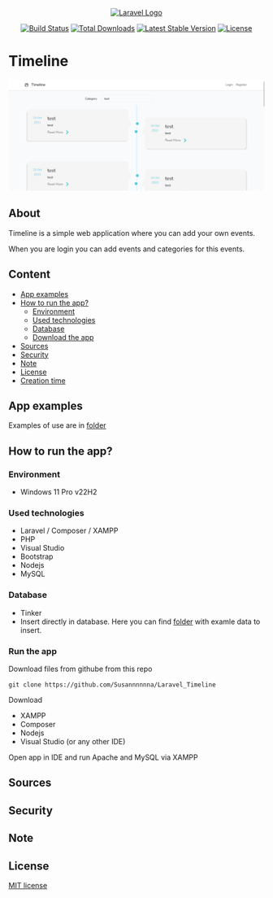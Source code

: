 <p align="center"><a href="https://laravel.com" target="_blank"><img src="https://raw.githubusercontent.com/laravel/art/master/logo-lockup/5%20SVG/2%20CMYK/1%20Full%20Color/laravel-logolockup-cmyk-red.svg" width="400" alt="Laravel Logo"></a></p>

<p align="center">
<a href="https://github.com/laravel/framework/actions"><img src="https://github.com/laravel/framework/workflows/tests/badge.svg" alt="Build Status"></a>
<a href="https://packagist.org/packages/laravel/framework"><img src="https://img.shields.io/packagist/dt/laravel/framework" alt="Total Downloads"></a>
<a href="https://packagist.org/packages/laravel/framework"><img src="https://img.shields.io/packagist/v/laravel/framework" alt="Latest Stable Version"></a>
<a href="https://packagist.org/packages/laravel/framework"><img src="https://img.shields.io/packagist/l/laravel/framework" alt="License"></a>
</p>

# Timeline
![Application image - main page](./external_files/app_examples/main_page.png)

## About
Timeline is a simple web application where you can add your own events.

When you are login you can add events and categories for this events.

## Content
- [App examples](./README.md#app-examples)
- [How to run the app?](./README.md#how-to-run-the-app)
  - [Environment](./README.md#environment)
  - [Used technologies](./README.md#used-technologies)
  - [Database](./README.md#database)
  - [Download the app](./README.md#download-the-app)
- [Sources](./README.md#sources)
- [Security](./README.md#security)
- [Note](./README.md#note)
- [License](./README.md#license)
- [Creation time](./README.md#creation-time)

## App examples
Examples of use are in [folder](./external_files/app_examples)

## How to run the app?
### Environment
- Windows 11 Pro v22H2

### Used technologies
- Laravel / Composer / XAMPP
- PHP
- Visual Studio
- Bootstrap
- Nodejs
- MySQL

### Database
- Tinker
- Insert directly in database. Here you can find [folder](./external_files) with examle data to insert.

### Run the app
Download files from githube from this repo
```
git clone https://github.com/Susannnnnna/Laravel_Timeline
```

Download
- XAMPP
- Composer
- Nodejs
- Visual Studio (or any other IDE)

Open app in IDE and run Apache and MySQL via XAMPP

## Sources

## Security

## Note

## License
[MIT license](https://opensource.org/licenses/MIT)
